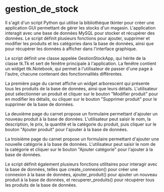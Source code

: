 # gestion_de_stock

Il s'agit d'un script Python qui utilise la bibliothèque tkinter pour créer une application GUI permettant de gérer les stocks d'un magasin. L'application interagit avec une base de données MySQL pour stocker et récupérer des données. Le script définit plusieurs fonctions pour ajouter, supprimer et modifier les produits et les catégories dans la base de données, ainsi que pour récupérer les données à afficher dans l'interface graphique.

Le script définit une classe appelée GestionStockApp, qui hérite de la classe tk.Tk et sert de fenêtre principale à l'application. La fenêtre contient un widget ttk.Notebook, qui permet à l'utilisateur de passer d'une page à l'autre, chacune contenant des fonctionnalités différentes.

La première page du carnet affiche un widget arborescent qui présente tous les produits de la base de données, ainsi que leurs détails. L'utilisateur peut sélectionner un produit et cliquer sur le bouton "Modifier produit" pour en modifier les détails, ou cliquer sur le bouton "Supprimer produit" pour le supprimer de la base de données.

La deuxième page du carnet propose un formulaire permettant d'ajouter un nouveau produit à la base de données. L'utilisateur peut saisir le nom, la description, le prix, la quantité et la catégorie du produit, puis cliquer sur le bouton "Ajouter produit" pour l'ajouter à la base de données.

La troisième page du carnet propose un formulaire permettant d'ajouter une nouvelle catégorie à la base de données. L'utilisateur peut saisir le nom de la catégorie et cliquer sur le bouton "Ajouter catégorie" pour l'ajouter à la base de données.

Le script définit également plusieurs fonctions utilitaires pour interagir avec la base de données, telles que create_connexion() pour créer une connexion à la base de données, ajouter_produit() pour ajouter un nouveau produit à la base de données, et recuperer_produits() pour récupérer tous les produits de la base de données.
